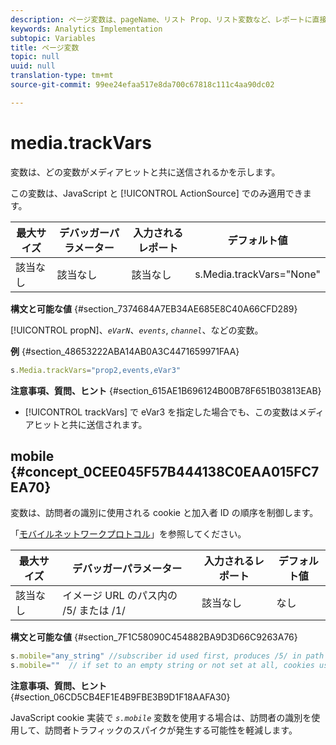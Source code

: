 ```yaml
---
description: ページ変数は、pageName、リスト Prop、リスト変数など、レポートに直接入力されます。
keywords: Analytics Implementation
subtopic: Variables
title: ページ変数
topic: null
uuid: null
translation-type: tm+mt
source-git-commit: 99ee24efaa517e8da700c67818c111c4aa90dc02

---
```



# media.trackVars

 変数は、どの変数がメディアヒットと共に送信されるかを示します。


<!-- 

media_trackVars.xml

 -->

この変数は、JavaScript と [!UICONTROL ActionSource] でのみ適用できます。

| 最大サイズ | デバッガーパラメーター | 入力されるレポート | デフォルト値 |
|---|---|---|---|
| 該当なし | 該当なし | 該当なし | s.Media.trackVars="None" |

**構文と可能な値** {#section_7374684A7EB34AE685E8C40A66CFD289}

[!UICONTROL propN]、*`eVarN`*、*`events`*, *`channel`*、などの変数。

**例** {#section_48653222ABA14AB0A3C4471659971FAA}

```js
s.Media.trackVars="prop2,events,eVar3"
```

**注意事項、質問、ヒント** {#section_615AE1B696124B00B78F651B03813EAB}

* [!UICONTROL trackVars] で eVar3 を指定した場合でも、この変数はメディアヒットと共に送信されます。

## mobile {#concept_0CEE045F57B444138C0EAA015FC7EA70}

 変数は、訪問者の識別に使用される cookie と加入者 ID の順序を制御します。

<!-- 

mobile.xml

 -->

「[モバイルネットワークプロトコル](/help/implement/js-implementation/c-additional-libraries/network-protocols.md)」を参照してください。

| 最大サイズ | デバッガーパラメーター | 入力されるレポート | デフォルト値 |
|---|---|---|---|
| 該当なし | イメージ URL のパス内の /5/ または /1/ | 該当なし | なし |

**構文と可能な値** {#section_7F1C58090C454882BA9D3D66C9263A76}

```js
s.mobile="any_string" //subscriber id used first, produces /5/ in path of image url 
s.mobile=""  // if set to an empty string or not set at all, cookies used first, produces /1/ in path of image url 
```

**注意事項、質問、ヒント** {#section_06CD5CB4EF1E4B9FBE3B9D1F18AAFA30}

JavaScript cookie 実装で *`s.mobile`* 変数を使用する場合は、訪問者の識別を使用して、訪問者トラフィックのスパイクが発生する可能性を軽減します。
